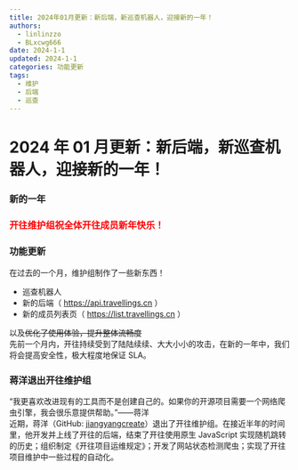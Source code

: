 ```yaml
---
title: 2024年01月更新：新后端，新巡查机器人，迎接新的一年！
authors:
  - linlinzzo
  - BLxcwg666
date: 2024-1-1
updated: 2024-1-1
categories: 功能更新
tags:
  - 维护
  - 后端
  - 巡查
---
```


# 2024 年 01 月更新：新后端，新巡查机器人，迎接新的一年！

### 新的一年

<h3><font color="red">开往维护组祝全体开往成员新年快乐！</font></h3>

### 功能更新

在过去的一个月，维护组制作了一些新东西！

- 巡查机器人
- 新的后端（ https://api.travellings.cn ）
- 新的成员列表页（ https://list.travellings.cn ）

以及~~优化了使用体验，提升整体流畅度~~  
先前一个月内，开往持续受到了陆陆续续、大大小小的攻击，在新的一年中，我们将会提高安全性，极大程度地保证 SLA。

### 蒋洋退出开往维护组

“我更喜欢改进现有的工具而不是创建自己的。如果你的开源项目需要一个网络爬虫引擎，我会很乐意提供帮助。”——蒋洋  
近期，蒋洋（GitHub: [jiangyangcreate](https://github.com/jiangyangcreate)）退出了开往维护组。在接近半年的时间里，他开发并上线了开往的后端，结束了开往使用原生 JavaScript 实现随机跳转的历史；组织制定《开往项目运维规定》；开发了网站状态检测爬虫；实现了开往项目维护中一些过程的自动化。
